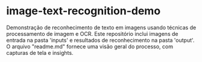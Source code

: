 # image-text-recognition-demo
Demonstração de reconhecimento de texto em imagens usando técnicas de processamento de imagem e OCR. Este repositório inclui imagens de entrada na pasta 'inputs' e resultados de reconhecimento na pasta 'output'. O arquivo "readme.md" fornece uma visão geral do processo, com capturas de tela e insights.
